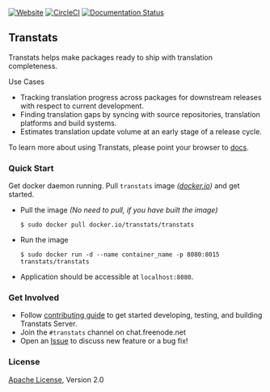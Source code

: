 [![Website](https://img.shields.io/badge/website-transtats.org-orange.svg)](http://transtats.org)
[![CircleCI](https://circleci.com/gh/transtats/transtats/tree/devel.svg?style=svg)](https://circleci.com/gh/transtats/transtats/tree/devel)
[![Documentation Status](https://readthedocs.org/projects/transtats/badge/?version=latest)](http://transtats.readthedocs.io/en/latest/?badge=latest)

## Transtats

Transtats helps make packages ready to ship with translation completeness.

Use Cases
 - Tracking translation progress across packages for downstream releases with respect to current development.
 - Finding translation gaps by syncing with source repositories, translation platforms and build systems.
 - Estimates translation update volume at an early stage of a release cycle. 

To learn more about using Transtats, please point your browser to [docs](http://docs.transtats.org).

### Quick Start

Get docker daemon running. Pull `transtats` image *([docker.io](https://hub.docker.com/r/transtats/transtats/))* and get started.

- Pull the image *(No need to pull, if you have built the image)*
  ```shell
  $ sudo docker pull docker.io/transtats/transtats
  ```

- Run the image
  ```shell
  $ sudo docker run -d --name container_name -p 8080:8015 transtats/transtats
  ```

- Application should be accessible at `localhost:8080`.


### Get Involved

- Follow [contributing guide](./CONTRIBUTING.md) to get started developing, testing, and building Transtats Server.
- Join the `#transtats` channel on chat.freenode.net
- Open an [Issue](https://github.com/transtats/transtats/issues) to discuss new feature or a bug fix!

### License

[Apache License](http://www.apache.org/licenses/LICENSE-2.0), Version 2.0

